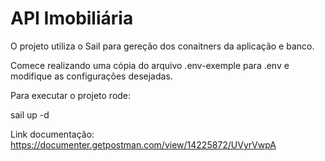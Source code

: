 
# API Imobiliária

O projeto utiliza o Sail para gereção dos conaitners da aplicação e banco.

Comece realizando uma cópia do arquivo .env-exemple para .env e modifique as configurações desejadas.

Para executar o projeto rode:

sail up -d


Link documentação: https://documenter.getpostman.com/view/14225872/UVyrVwpA  